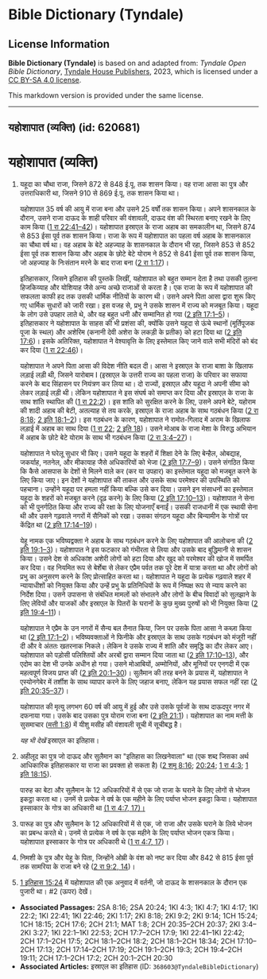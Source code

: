 # Bible Dictionary (Tyndale)

## License Information

**Bible Dictionary (Tyndale)** is based on and adapted from: _Tyndale Open Bible Dictionary_, [Tyndale House Publishers](https://tyndaleopenresources.com/), 2023, which is licensed under a [CC BY-SA 4.0 license](https://creativecommons.org/licenses/by-sa/4.0/legalcode.en).

This markdown version is provided under the same license.



--------------------------------

## यहोशापात (व्यक्ति) (id: 620681)

यहोशापात (व्यक्ति)
==================

1. यहूदा का चौथा राजा, जिसने 872 से 848 ई.पू. तक शासन किया। वह राजा आसा का पुत्र और उत्तराधिकारी था, जिसने 910 से 869 ई.पू. तक शासन किया था।

    यहोशापात 35 वर्ष की आयु में राजा बना और उसने 25 वर्षों तक शासन किया। अपने शासनकाल के दौरान, उसने राजा दाऊद के शाही परिवार की वंशावली, दाऊद वंश की स्थिरता बनाए रखने के लिए काम किया ([1 रा 22:41–42](https://ref.ly/1Kgs22:41-1Kgs22:42))। यहोशापात इस्राएल के राजा अहाब का समकालीन था, जिसने 874 से 853 ईसा पूर्व तक शासन किया। राजा के रूप में यहोशापात का पहला वर्ष अहाब के शासनकाल का चौथा वर्ष था। वह अहाब के बेटे अहज्याह के शासनकाल के दौरान भी रहा, जिसने 853 से 852 ईसा पूर्व तक शासन किया और अहाब के छोटे बेटे योराम ने 852 से 841 ईसा पूर्व तक शासन किया, जो अहज्याह के निःसंतान मरने के बाद राजा बना ([2 रा 1:17](https://ref.ly/2Kgs1:17))।

    इतिहासकार, जिसने इतिहास की पुस्तकें लिखीं, यहोशापात को बहुत सम्मान देता है तथा उसकी तुलना हिजकिय्याह और योशियाह जैसे अन्य अच्छे राजाओं से करता है। एक राजा के रूप में यहोशापात की सफलता काफी हद तक उसकी धार्मिक नीतियों के कारण थी। उसने अपने पिता आसा द्वारा शुरू किए गए धार्मिक सुधारों को जारी रखा। इस वजह से, प्रभु ने उसके शासन में राज्य को मजबूत किया। यहूदा के लोग उसे उपहार लाते थे, और वह बहुत धनी और सम्मानित हो गया ([2 इति 17:1–5](https://ref.ly/2Chr17:1-2Chr17:5))। इतिहासकार ने यहोशापात के साहस की भी प्रशंसा की, क्योंकि उसने यहूदा से ऊंचे स्थानों (मूर्तिपूजक पूजा के स्थल) और अशेरिम (कनानी देवी अशेरा के लकड़ी के प्रतीक) को हटा दिया था ([2 इति 17:6](https://ref.ly/2Chr17:6))। इसके अतिरिक्त, यहोशापात ने वेश्यावृत्ति के लिए इस्तेमाल किए जाने वाले सभी मंदिरों को बंद कर दिया ([1 रा 22:46](https://ref.ly/1Kgs22:46))।

    यहोशापात ने अपने पिता आसा की विदेश नीति बदल दी। आसा ने इस्राएल के राजा बाशा के खिलाफ लड़ाई लड़ी थी, जिसने यारोबाम I (इस्राएल के उत्तरी राज्य का पहला राजा) के परिवार का सफाया करने के बाद सिंहासन पर नियंत्रण कर लिया था। दो राज्यों, इस्राएल और यहूदा ने अपनी सीमा को लेकर लड़ाई लड़ी थी। लेकिन यहोशापात ने इस संघर्ष को समाप्त कर दिया और इस्राएल के राजा के साथ शांति स्थापित की ([1 रा 22:2](https://ref.ly/1Kgs22:2))। इस शांति को सुरक्षित करने के लिए, उसने अपने बेटे, यहोराम की शादी अहाब की बेटी, अतल्याह से तय करके, इस्राएल के राजा अहाब के साथ गठबंधन किया ([2 रा 8:18](https://ref.ly/2Kgs8:18); [2 इति 18:1–2](https://ref.ly/2Chr18:1-2Chr18:2))। इस गठबंधन के कारण, यहोशापात ने रामोत\-गिलाद में अराम के खिलाफ लड़ाई में अहाब का साथ दिया ([1 रा 22](https://ref.ly/1Kgs22:1-1Kgs22:53); [2 इति 18](https://ref.ly/2Chr18:1-2Chr18:34))। उसने मोआब के राजा मेशा के विरुद्ध अभियान में अहाब के छोटे बेटे योराम के साथ भी गठबंधन किया ([2 रा 3:4–27](https://ref.ly/2Kgs3:4-2Kgs3:27))।

    यहोशापात ने घरेलू सुधार भी किए। उसने यहूदा के शहरों में शिक्षा देने के लिए बेन्हैल, ओबद्याह, जकर्याह, नतनेल, और मीकायाह जैसे अधिकारियों को भेजा ([2 इति 17:7–9](https://ref.ly/2Chr17:7-2Chr17:9))। उसने संगठित किया कि कैसे आसपास के देशों से मिलने वाले कर (कर या उपहार) का इस्तेमाल यहूदा को मजबूत करने के लिए किया जाए। इन देशों ने यहोशापात की ताकत और उसके साथ परमेश्वर की उपस्थिति को पहचाना। उन्होंने यहूदा पर हमला नहीं किया बल्कि उसे कर दिया। उसने इन संसाधनों का इस्तेमाल यहूदा के शहरों को मजबूत करने (दृढ़ करने) के लिए किया ([2 इति 17:10–13](https://ref.ly/2Chr17:10-2Chr17:13))। यहोशापात ने सेना को भी पुनर्गठित किया और राज्य की रक्षा के लिए योजनाएँ बनाईं। उसकी राजधानी में एक स्थायी सेना थी और उसने गढ़वाले नगरों में सैनिकों को रखा। उसका संगठन यहूदा और बिन्यामीन के गोत्रों पर केंद्रित था ([2 इति 17:14–19](https://ref.ly/2Chr17:14-2Chr17:19))।

    येहू नामक एक भविष्यद्वक्ता ने अहाब के साथ गठबंधन करने के लिए यहोशापात की आलोचना की ([2 इति 19:1–3](https://ref.ly/2Chr19:1-2Chr19:3))। यहोशापात ने इस फटकार को गंभीरता से लिया और उसके बाद बुद्धिमानी से शासन किया। उसने देश से अधिकांश अशेरी लोगों को हटा दिया और खुद को परमेश्वर की खोज में समर्पित कर दिया। वह नियमित रूप से बेर्शेबा से लेकर एप्रैम पर्वत तक पूरे देश में यात्रा करता था और लोगों को प्रभु का अनुसरण करने के लिए प्रोत्साहित करता था। यहोशापात ने यहूदा के प्रत्येक गढ़वाले शहर में न्यायाधीशों को नियुक्त किया और उन्हें प्रभु के प्रतिनिधियों के रूप में निष्पक्ष रूप से न्याय करने का निर्देश दिया। उसने उपासना से संबंधित मामलों को संभालने और लोगों के बीच विवादों को सुलझाने के लिए लेवियों और याजकों और इस्राएल के पितरों के घरानों के कुछ मुख्य पुरुषों को भी नियुक्त किया ([2 इति 19:4–11](https://ref.ly/2Chr19:4-2Chr19:11))।

    यहोशापात ने एप्रैम के उन नगरों में सैन्य बल तैनात किया, जिन पर उसके पिता आसा ने कब्ज़ा किया था ([2 इति 17:1–2](https://ref.ly/2Chr17:1-2Chr17:2))। भविष्यवक्ताओं ने फिनीके और इस्राएल के साथ उसके गठबंधन को मंजूरी नहीं दी और वे अंततः खतरनाक निकले। लेकिन वे उसके राज्य में शांति और समृद्धि का दौर लेकर आए। यहोशापात को पड़ोसी पलिश्तियों और अरबों द्वारा सम्मान दिया जाता था ([2 इति 17:10–13](https://ref.ly/2Chr17:10-2Chr17:13)), और एदोम का देश भी उनके अधीन हो गया। उसने मोआबियों, अम्मोनियों, और मूनियों पर एनगदी में एक महत्वपूर्ण विजय प्राप्त की ([2 इति 20:1–30](https://ref.ly/2Chr20:1-2Chr20:30))। सुलैमान की तरह बनने के प्रयास में, यहोशापात ने एस्योनगेबेर में तर्शीश के साथ व्यापार करने के लिए जहाज बनाए, लेकिन यह प्रयास सफल नहीं रहा ([2 इति 20:35–37](https://ref.ly/2Chr20:35-2Chr20:37))।

    यहोशापात की मृत्यु लगभग 60 वर्ष की आयु में हुई और उसे उसके पूर्वजों के साथ दाऊदपुर नगर में दफनाया गया। उसके बाद उसका पुत्र योराम राजा बना ([2 इति 21:1](https://ref.ly/2Chr21:1))। यहोशापात का नाम मत्ती के सुसमाचार ([मत्ती 1:8](https://ref.ly/Matt1:8)) में यीशु मसीह की वंशावली सूची में सूचीबद्ध है।

    *यह भी देखें* इस्राएल का इतिहास।

2. अहीलूद का पुत्र जो दाऊद और सुलैमान का "इतिहास का लिखनेवाला" था (एक शब्द जिसका अर्थ आधिकारिक इतिहासकार या राजा का प्रवक्ता हो सकता है) ([2 शमू 8:16](https://ref.ly/2Sam8:16); [20:24](https://ref.ly/2Sam20:24); [1 रा 4:3](https://ref.ly/1Kgs4:3); [1 इति 18:15](https://ref.ly/1Chr18:15)).

    पारुह का बेटा और सुलैमान के 12 अधिकारियों में से एक जो राजा के घराने के लिए लोगों से भोजन इकट्ठा करता था। उनमें से प्रत्येक ने वर्ष के एक महीने के लिए पर्याप्त भोजन इकट्ठा किया। यहोशापात इस्साकार के गोत्र का अधिकारी था [(1 रा 4:7, 17\)।](https://ref.ly/1Kgs4:7,1Kgs4:17)

3. पारूह का पुत्र और सुलैमान के 12 अधिकारियों में से एक, जो राजा और उसके घराने के लिये भोजन का प्रबन्ध करते थे। उनमें से प्रत्येक ने वर्ष के एक महीने के लिए पर्याप्त भोजन एकत्र किया। यहोशापात इस्साकार के गोत्र पर अधिकारी थे ([1 रा 4:7, 17](https://ref.ly/1Kgs4:7,1Kgs4:17))।
4. निमशी के पुत्र और येहू के पिता, जिन्होंने ओम्री के वंश को नष्ट कर दिया और 842 से 815 ईसा पूर्व तक सामरिया के राजा बने रहे ([2 रा 9:2, 14](https://ref.ly/2Kgs9:2,2Kgs9:14))।
5. [1 इतिहास 15:24](https://ref.ly/1Chr15:24) में यहोशापात की एक अनुवाद में वर्तनी, जो दाऊद के शासनकाल के दौरान एक पुजारी था। \#2 (ऊपर) देखें।

* **Associated Passages:** 2SA 8:16; 2SA 20:24; 1KI 4:3; 1KI 4:7; 1KI 4:17; 1KI 22:2; 1KI 22:41; 1KI 22:46; 2KI 1:17; 2KI 8:18; 2KI 9:2; 2KI 9:14; 1CH 15:24; 1CH 18:15; 2CH 17:6; 2CH 21:1; MAT 1:8; 2CH 20:35–2CH 20:37; 2KI 3:4–2KI 3:27; 1KI 22:1–1KI 22:53; 2CH 17:7–2CH 17:9; 1KI 22:41–1KI 22:42; 2CH 17:1–2CH 17:5; 2CH 18:1–2CH 18:2; 2CH 18:1–2CH 18:34; 2CH 17:10–2CH 17:13; 2CH 17:14–2CH 17:19; 2CH 19:1–2CH 19:3; 2CH 19:4–2CH 19:11; 2CH 17:1–2CH 17:2; 2CH 20:1–2CH 20:30
* **Associated Articles:** इस्राएल का इतिहास  (ID: `368603@TyndaleBibleDictionary`)

